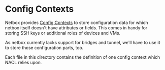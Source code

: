 # Config Contexts

Netbox provides [Config Contexts](https://github.com/netbox-community/netbox/blob/develop/docs/additional-features/context-data.md)
to store configuration data for which netbox itself doesn't have attributes or fields. This comes in handy for storing SSH keys
or additional roles of devices and VMs.

As netbox currently lacks support for bridges and tunnel, we'll have to use it to store those configuration parts, too.

Each file in this directory contains the definition of one config context which NACL relies upon.

